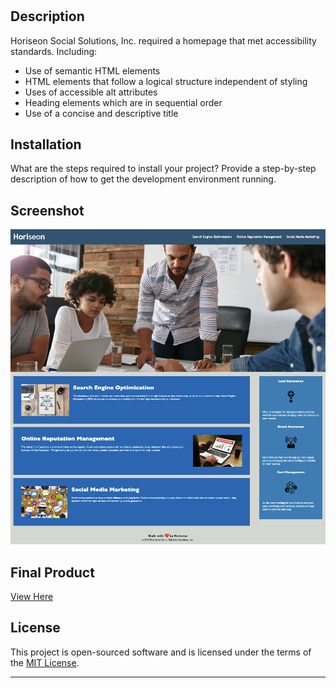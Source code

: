 # <horiseon-semantic-tweaks>

## Description

Horiseon Social Solutions, Inc. required a homepage that met accessibility standards. Including:

- Use of semantic HTML elements
- HTML elements that follow a logical structure independent of styling
- Uses of accessible alt attributes
- Heading elements which are in sequential order
- Use of a concise and descriptive title

## Installation

What are the steps required to install your project? Provide a step-by-step description of how to get the development environment running.

## Screenshot

![The Horiseon webpage includes a navigation bar, a header image, and cards with text and images at the bottom of the page.](./assets/images/screenshot.png)

## Final Product

[View Here](https://mcarson24.github.io/horiseon_semantic_tweaks/)

## License

This project is open-sourced software and is licensed under the terms of the [MIT License](https://opensource.org/licenses/MIT).

---